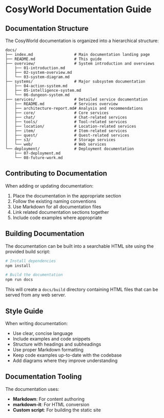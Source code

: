 # CosyWorld Documentation Guide

## Documentation Structure

The CosyWorld documentation is organized into a hierarchical structure:

```
docs/
├── index.md                  # Main documentation landing page
├── README.md                 # This guide
├── overview/                 # System introduction and overviews
│   ├── 01-introduction.md
│   ├── 02-system-overview.md
│   └── 03-system-diagram.md
├── systems/                  # Major subsystem documentation
│   ├── 04-action-system.md
│   ├── 05-intelligence-system.md
│   └── 06-dungeon-system.md
├── services/                 # Detailed service documentation
│   ├── README.md             # Services overview
│   ├── architecture-report.md# Analysis and recommendations
│   ├── core/                 # Core services 
│   ├── chat/                 # Chat-related services
│   ├── tools/                # Tool-related services
│   ├── location/             # Location-related services
│   ├── item/                 # Item-related services
│   ├── quest/                # Quest-related services
│   ├── s3/                   # Storage services
│   └── web/                  # Web services
└── deployment/               # Deployment documentation
    ├── 07-deployment.md
    └── 08-future-work.md
```

## Contributing to Documentation

When adding or updating documentation:

1. Place the documentation in the appropriate section
2. Follow the existing naming conventions
3. Use Markdown for all documentation files
4. Link related documentation sections together
5. Include code examples where appropriate

## Building Documentation

The documentation can be built into a searchable HTML site using the provided build script:

```bash
# Install dependencies 
npm install

# Build the documentation
npm run docs
```

This will create a `docs/build` directory containing HTML files that can be served from any web server.

## Style Guide

When writing documentation:

- Use clear, concise language
- Include examples and code snippets
- Structure with headings and subheadings
- Use proper Markdown formatting
- Keep code examples up-to-date with the codebase
- Add diagrams where they improve understanding

## Documentation Tooling

The documentation uses:

- **Markdown**: For content authoring
- **markdown-it**: For HTML conversion
- **Custom script**: For building the static site